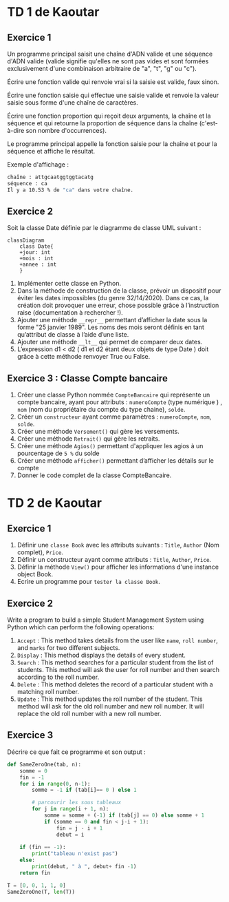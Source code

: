 # TD 1 de Kaoutar

## Exercice 1

Un programme principal saisit une chaîne d'ADN valide et une séquence d'ADN valide (valide signifie qu'elles ne sont pas vides et sont formées exclusivement d'une combinaison arbitraire de "a", "t", "g" ou "c").

Écrire une fonction valide qui renvoie vrai si la saisie est valide, faux sinon.

Écrire une fonction saisie qui effectue une saisie valide et renvoie la valeur saisie sous forme d'une chaîne de caractères.

Écrire une fonction proportion qui reçoit deux arguments, la chaîne et la séquence et qui retourne la proportion de séquence dans la chaîne (c'est-à-dire son nombre d'occurrences).

Le programme principal appelle la fonction saisie pour la chaîne et pour la séquence et affiche le résultat.

Exemple d'affichage :

```cmd
chaîne : attgcaatggtggtacatg
séquence : ca
Il y a 10.53 % de "ca" dans votre chaîne.
```

## Exercice 2

Soit la classe Date définie par le diagramme de classe UML suivant :

```mermaid
classDiagram
    class Date{
    +jour: int
    +mois : int
    +annee : int
    }
```

1. Implémenter cette classe en Python.
2. Dans la méthode de construction de la classe, prévoir un dispositif pour éviter les dates impossibles (du genre 32/14/2020). Dans ce cas, la création doit provoquer une erreur, chose possible grâce à l’instruction raise (documentation à rechercher !).
3. Ajouter une méthode `__repr__` permettant d’afficher la date sous la forme "25 janvier 1989". Les noms des mois seront définis en tant qu’attribut de classe à l’aide d’une liste.
4. Ajouter une méthode `__lt__` qui permet de comparer deux dates.
5. L’expression d1 < d2 ( d1 et d2 étant deux objets de type Date ) doit grâce à cette méthode renvoyer True ou False.

## Exercice 3 : Classe Compte bancaire

1. Créer une classe Python nommée `CompteBancaire` qui représente un compte bancaire, ayant pour attributs : `numeroCompte` (type numérique ) , `nom` (nom du propriétaire du compte du type chaine), `solde`.
2. Créer un `constructeur` ayant comme paramètres : `numeroCompte`, `nom`, `solde`.
3. Créer une méthode `Versement()` qui gère les versements.
4. Créer une méthode `Retrait()` qui gère les retraits.
5. Créer une méthode `Agios()` permettant d'appliquer les agios à un pourcentage de `5 %` du solde
6. Créer une méthode `afficher()` permettant d’afficher les détails sur le compte
7. Donner le code complet de la classe CompteBancaire.

# TD 2 de Kaoutar

## Exercice 1

1. Définir une `classe Book` avec les attributs suivants : `Title`, `Author` (Nom complet), `Price`.
2. Définir un constructeur ayant comme attributs : `Title`, `Author`, `Price`.
3. Définir la méthode `View()` pour afficher les informations d'une instance object Book.
4. Ecrire un programme pour `tester la classe Book`.

## Exercice 2

Write a program to build a simple Student Management System using Python which can perform the following operations:

1. `Accept` : This method takes details from the user like `name`, `roll number`, and `marks` for two different subjects.
2. `Display` : This method displays the details of every student.
3. `Search` : This method searches for a particular student from the list of students. This method will ask the user for roll number and then search according to the roll number.
4. `Delete` : This method deletes the record of a particular student with a matching roll number.
5. `Update` : This method updates the roll number of the student. This method will ask for the old roll number and new roll number. It will replace the old roll number with a new roll number.

## Exercice 3

Décrire ce que fait ce programme et son output :

```python
def SameZeroOne(tab, n):
    somme = 0
    fin = -1
    for i in range(0, n-1):
        somme = -1 if (tab[i]== 0 ) else 1

        # parcourir les sous tableaux
        for j in range(i + 1, n):
            somme = somme + (-1) if (tab[j] == 0) else somme + 1
            if (somme == 0 and fin < j-i + 1):
                fin = j - i + 1
                debut = i
    
    if (fin == -1):
        print("tableau n'exist pas")
    else:
        print(debut, " à ", debut+ fin -1)
    return fin

T = [0, 0, 1, 1, 0]
SameZeroOne(T, len(T))

```

